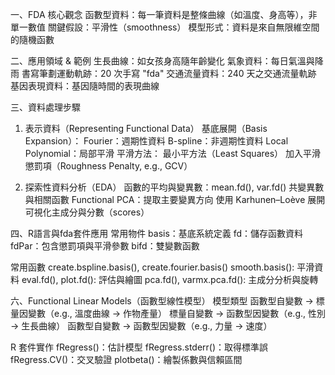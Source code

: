 一、FDA 核心觀念
函數型資料：每一筆資料是整條曲線（如溫度、身高等），非單一數值
關鍵假設：平滑性（smoothness）
模型形式：資料是來自無限維空間的隨機函數

二、應用領域 & 範例
生長曲線：如女孩身高隨年齡變化
氣象資料：每日氣溫與降雨
書寫筆劃運動軌跡：20 次手寫 "fda"
交通流量資料：240 天之交通流量軌跡
基因表現資料：基因隨時間的表現曲線

三、資料處理步驟
1. 表示資料（Representing Functional Data）
基底展開（Basis Expansion）：
  Fourier：週期性資料
  B-spline：非週期性資料
  Local Polynomial：局部平滑
平滑方法：
  最小平方法（Least Squares）
  加入平滑懲罰項（Roughness Penalty, e.g., GCV）

2. 探索性資料分析（EDA）
函數的平均與變異數：mean.fd(), var.fd()
共變異數與相關函數
Functional PCA：提取主要變異方向
  使用 Karhunen–Loève 展開
  可視化主成分與分數（scores）

四、R語言與fda套件應用
常用物件
  basis：基底系統定義
  fd：儲存函數資料
  fdPar：包含懲罰項與平滑參數
  bifd：雙變數函數

常用函數
  create.bspline.basis(), create.fourier.basis()
  smooth.basis(): 平滑資料
  eval.fd(), plot.fd(): 評估與繪圖
  pca.fd(), varmx.pca.fd(): 主成分分析與旋轉

六、Functional Linear Models（函數型線性模型）
模型類型
  函數型自變數 → 標量因變數（e.g., 溫度曲線 → 作物產量）
  標量自變數 → 函數型因變數（e.g., 性別 → 生長曲線）
  函數型自變數 → 函數型因變數（e.g., 力量 → 速度）

R 套件實作
  fRegress()：估計模型
  fRegress.stderr()：取得標準誤
  fRegress.CV()：交叉驗證
  plotbeta()：繪製係數與信賴區間
